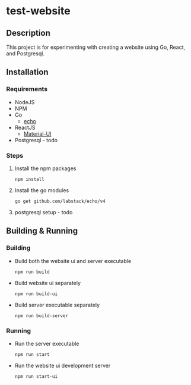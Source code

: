 # test-website

## Description

This project is for experimenting with creating a website using Go, React, and Postgresql.

## Installation

### Requirements

* NodeJS
* NPM
* Go
    * [echo](https://echo.labstack.com/)
* ReactJS
    * [Material-UI](https://material-ui.com/)
* Postgresql - todo

### Steps

1. Install the npm packages
    ```
    npm install
    ```

1. Install the go modules
    ```
    go get github.com/labstack/echo/v4
    ```
1. postgresql setup - todo

## Building & Running

### Building

* Build both the website ui and server executable
    ```
    npm run build
    ```

* Build website ui separately
    ```
    npm run build-ui
    ```

* Build server executable separately
    ```
    npm run build-server
    ```

### Running

* Run the server executable
    ```
    npm run start
    ```

* Run the website ui development server
    ```
    npm run start-ui
    ```